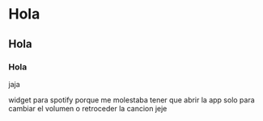 # Hola
## Hola
### Hola

jaja

widget para spotify porque me molestaba tener que abrir la app solo para cambiar el volumen o retroceder la cancion jeje
